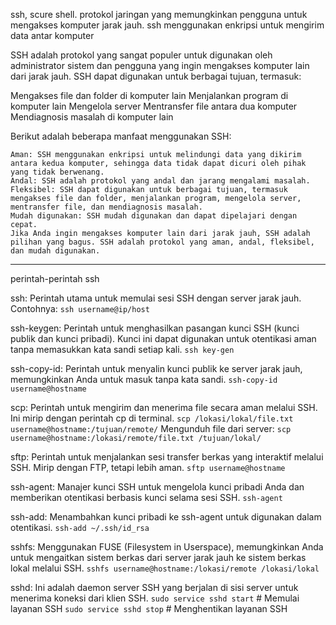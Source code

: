 ssh, scure shell. protokol jaringan yang memungkinkan pengguna untuk mengakses komputer jarak jauh. ssh menggunakan enkripsi untuk mengirim data antar komputer

SSH adalah protokol yang sangat populer untuk digunakan oleh administrator sistem dan pengguna yang ingin mengakses komputer lain dari jarak jauh. SSH dapat digunakan untuk berbagai tujuan, termasuk:

Mengakses file dan folder di komputer lain
Menjalankan program di komputer lain
Mengelola server
Mentransfer file antara dua komputer
Mendiagnosis masalah di komputer lain



Berikut adalah beberapa manfaat menggunakan SSH:

    Aman: SSH menggunakan enkripsi untuk melindungi data yang dikirim antara kedua komputer, sehingga data tidak dapat dicuri oleh pihak yang tidak berwenang.
    Andal: SSH adalah protokol yang andal dan jarang mengalami masalah.
    Fleksibel: SSH dapat digunakan untuk berbagai tujuan, termasuk mengakses file dan folder, menjalankan program, mengelola server, mentransfer file, dan mendiagnosis masalah.
    Mudah digunakan: SSH mudah digunakan dan dapat dipelajari dengan cepat.
    Jika Anda ingin mengakses komputer lain dari jarak jauh, SSH adalah pilihan yang bagus. SSH adalah protokol yang aman, andal, fleksibel, dan mudah digunakan.

----------------------------------------------------------------

perintah-perintah ssh

ssh: Perintah utama untuk memulai sesi SSH dengan server jarak jauh. Contohnya:
     `ssh username@ip/host`

ssh-keygen: Perintah untuk menghasilkan pasangan kunci SSH (kunci publik dan kunci pribadi). Kunci ini dapat digunakan untuk otentikasi aman tanpa memasukkan kata sandi setiap kali.
`ssh key-gen`

ssh-copy-id: Perintah untuk menyalin kunci publik ke server jarak jauh, memungkinkan Anda untuk masuk tanpa kata sandi.
`ssh-copy-id username@hostname`

scp: Perintah untuk mengirim dan menerima file secara aman melalui SSH. Ini mirip dengan perintah cp di terminal.
`scp /lokasi/lokal/file.txt username@hostname:/tujuan/remote/`
Mengunduh file dari server:
`scp username@hostname:/lokasi/remote/file.txt /tujuan/lokal/`

sftp: Perintah untuk menjalankan sesi transfer berkas yang interaktif melalui SSH. Mirip dengan FTP, tetapi lebih aman.
`sftp username@hostname`


ssh-agent: Manajer kunci SSH untuk mengelola kunci pribadi Anda dan memberikan otentikasi berbasis kunci selama sesi SSH.
`ssh-agent`

ssh-add: Menambahkan kunci pribadi ke ssh-agent untuk digunakan dalam otentikasi.
`ssh-add ~/.ssh/id_rsa`

sshfs: Menggunakan FUSE (Filesystem in Userspace), memungkinkan Anda untuk mengaitkan sistem berkas dari server jarak jauh ke sistem berkas lokal melalui SSH.
`sshfs username@hostname:/lokasi/remote /lokasi/lokal`

sshd: Ini adalah daemon server SSH yang berjalan di sisi server untuk menerima koneksi dari klien SSH.
`sudo service sshd start`  # Memulai layanan SSH
`sudo service sshd stop`  # Menghentikan layanan SSH